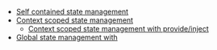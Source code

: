 - [Self contained state management](/vue/state-management/self-contained-state)
- [Context scoped state management](/vue/state-management/context-scoped)
  - [Context scoped state management with provide/inject](/vue/state-management/context-scoped-provide-inject)
- [Global state management with](/vue/state-management/global)
